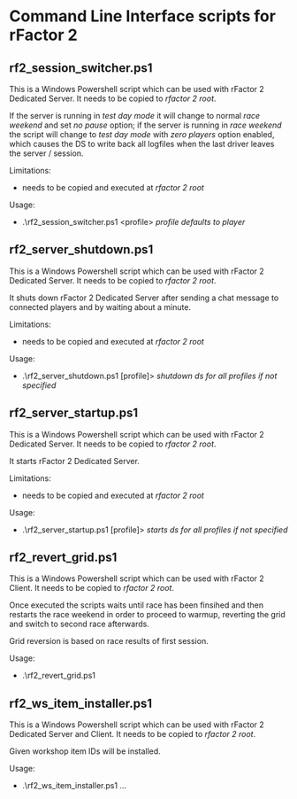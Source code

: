 # Command Line Interface scripts for rFactor 2

## rf2_session_switcher.ps1

This is a Windows Powershell script which can be used with rFactor 2 Dedicated Server. It needs to be copied to *rfactor 2 root*.

If the server is running in *test day mode* it will change to normal *race weekend* and set *no pause* option; if the server is
running in *race weekend* the script will change to *test day mode* with *zero players* option enabled, which causes the DS to
write back all logfiles when the last driver leaves the server / session.

Limitations:

- needs to be copied and executed at *rfactor 2 root*

Usage:

- .\rf2_session_switcher.ps1 \<profile\> *profile defaults to player*

## rf2_server_shutdown.ps1

This is a Windows Powershell script which can be used with rFactor 2 Dedicated Server. It needs to be copied to *rfactor 2 root*.

It shuts down rFactor 2 Dedicated Server after sending a chat message to connected players and by waiting about a minute.

Limitations:

- needs to be copied and executed at *rfactor 2 root*

Usage:

- .\rf2_server_shutdown.ps1 \[profile]> *shutdown ds for all profiles if not specified*

## rf2_server_startup.ps1

This is a Windows Powershell script which can be used with rFactor 2 Dedicated Server. It needs to be copied to *rfactor 2 root*.

It starts rFactor 2 Dedicated Server.

Limitations:

- needs to be copied and executed at *rfactor 2 root*

Usage:

- .\rf2_server_startup.ps1 \[profile]> *starts ds for all profiles if not specified*

## rf2_revert_grid.ps1

This is a Windows Powershell script which can be used with rFactor 2 Client. It needs to be copied to *rfactor 2 root*.

Once executed the scripts waits until race has been finsihed and then restarts the race weekend in order to proceed
to warmup, reverting the grid and switch to second race afterwards.

Grid reversion is based on race results of first session.

Usage:

- .\rf2_revert_grid.ps1

## rf2_ws_item_installer.ps1

This is a Windows Powershell script which can be used with rFactor 2 Dedicated Server and Client. It needs to be copied to *rfactor 2 root*.

Given workshop item IDs will be installed.

Usage:

- .\rf2_ws_item_installer.ps1 <steamid> <steamid> ...

